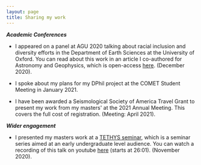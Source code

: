 ```yaml
---
layout: page
title: Sharing my work 
---
```


***Academic Conferences***
* I appeared on a panel at AGU 2020 talking about racial inclusion and diversity efforts in the Department of Earth Sciences at the University of Oxford. You can read about this work in an article I co-authored for Astronomy and Geophysics, which is open-access [here](https://academic.oup.com/astrogeo/article/61/5/5.40/5906544). (December 2020).

* I spoke about my plans for my DPhil project at the COMET Student Meeting in January 2021. 

* I have been awarded a Seismological Society of America Travel Grant to present my work from my masters' at the 2021 Annual Meeting. This covers the full cost of registration. (Meeting: April 2021).


***Wider engagement***
* I presented my masters work at a [TETHYS seminar](https://www.tethys-talks.com), which is a seminar series aimed at an early undergraduate level audience. You can watch a recording of this talk on youtube [here](https://youtu.be/kzC1ehpVHM4?t=1561) (starts at 26:01). (November 2020). 


